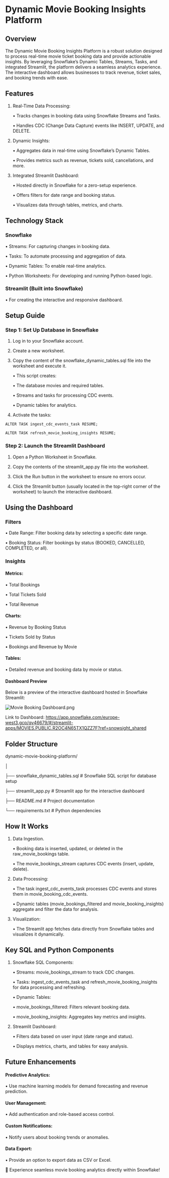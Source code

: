 # Dynamic Movie Booking Insights Platform

## Overview

The Dynamic Movie Booking Insights Platform is a robust solution designed to process real-time movie ticket booking data and provide actionable insights. By leveraging Snowflake’s Dynamic Tables, Streams, Tasks, and integrated Streamlit, the platform delivers a seamless analytics experience. The interactive dashboard allows businesses to track revenue, ticket sales, and booking trends with ease.

## Features

1)	Real-Time Data Processing:

    •	Tracks changes in booking data using Snowflake Streams and Tasks.

    •	Handles CDC (Change Data Capture) events like INSERT, UPDATE, and DELETE.

2)	Dynamic Insights:

    •	Aggregates data in real-time using Snowflake’s Dynamic Tables.

    •	Provides metrics such as revenue, tickets sold, cancellations, and more.

3) Integrated Streamlit Dashboard:

    •	Hosted directly in Snowflake for a zero-setup experience.
 
    •	Offers filters for date range and booking status.

    •	Visualizes data through tables, metrics, and charts.

## Technology Stack

### Snowflake

• Streams: For capturing changes in booking data.


• Tasks: To automate processing and aggregation of data.


• Dynamic Tables: To enable real-time analytics.


• Python Worksheets: For developing and running Python-based logic.


### Streamlit (Built into Snowflake)

	
• For creating the interactive and responsive dashboard.

## Setup Guide

### Step 1: Set Up Database in Snowflake

1.	Log in to your Snowflake account.

2.	Create a new worksheet.

3.	Copy the content of the snowflake_dynamic_tables.sql file into the worksheet and execute it.
	
     •	This script creates:
	
     •	The database movies and required tables.
	
     •	Streams and tasks for processing CDC events.
	
     •	Dynamic tables for analytics.

4.	Activate the tasks:

``` ALTER TASK ingest_cdc_events_task RESUME; ```


``` ALTER TASK refresh_movie_booking_insights RESUME; ```

### Step 2: Launch the Streamlit Dashboard
	
 1.	Open a Python Worksheet in Snowflake.
	
 2.	Copy the contents of the streamlit_app.py file into the worksheet.
	
 3.	Click the Run button in the worksheet to ensure no errors occur.
	
 4.	Click the Streamlit button (usually located in the top-right corner of the worksheet) to launch the interactive dashboard.

## Using the Dashboard

### Filters
	
 • Date Range: Filter booking data by selecting a specific date range.
	
 • Booking Status: Filter bookings by status (BOOKED, CANCELLED, COMPLETED, or all).

### Insights

#### Metrics:

   • Total Bookings
 
   • Total Tickets Sold
 
   • Total Revenue
 
#### Charts:
  
   • Revenue by Booking Status
 
   • Tickets Sold by Status
 
   • Bookings and Revenue by Movie
 
#### Tables:

   • Detailed revenue and booking data by movie or status.
   
#### Dashboard Preview

Below is a preview of the interactive dashboard hosted in Snowflake Streamlit:

![Movie Booking Dashboard.png](https://github.com/Kaushik-Puttaswamy/Dynamic-Movie-Booking-Insights-Platform/blob/main/Movie%20Booking%20Dashboard.png)

Link to Dashboard: https://app.snowflake.com/europe-west3.gcp/qv46679/#/streamlit-apps/MOVIES.PUBLIC.R2OC4N65TX1QZZ7F?ref=snowsight_shared



## Folder Structure

dynamic-movie-booking-platform/

│

├── snowflake_dynamic_tables.sql  # Snowflake SQL script for database setup

├── streamlit_app.py              # Streamlit app for the interactive dashboard

├── README.md                     # Project documentation

└── requirements.txt              # Python dependencies 

## How It Works

1.	Data Ingestion.
   
	
 	• Booking data is inserted, updated, or deleted in the raw_movie_bookings table.
	
 	• The movie_bookings_stream captures CDC events (insert, update, delete).
 
2.	Data Processing:
   
	• The task ingest_cdc_events_task processes CDC events and stores them in movie_booking_cdc_events.

	• Dynamic tables (movie_bookings_filtered and movie_booking_insights) aggregate and filter the data for analysis.
 
3.	Visualization:

	• The Streamlit app fetches data directly from Snowflake tables and visualizes it dynamically.

## Key SQL and Python Components

1. Snowflake SQL Components:
	
	• Streams: movie_bookings_stream to track CDC changes.
	
	• Tasks: ingest_cdc_events_task and refresh_movie_booking_insights for data processing and refreshing.

	• Dynamic Tables:
	
	  • movie_bookings_filtered: Filters relevant booking data.	
	
 	  • movie_booking_insights: Aggregates key metrics and insights.

3. Streamlit Dashboard:
	
 	• Filters data based on user input (date range and status).
	
 	• Displays metrics, charts, and tables for easy analysis.


 ## Future Enhancements
 
#### Predictive Analytics:

   • Use machine learning models for demand forecasting and revenue prediction.

#### User Management:

   • Add authentication and role-based access control.

#### Custom Notifications:

   • Notify users about booking trends or anomalies.

#### Data Export:

   • Provide an option to export data as CSV or Excel.


🚀 Experience seamless movie booking analytics directly within Snowflake!

